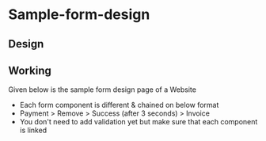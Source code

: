 # Sample-form-design
## Design

## Working
Given below is the sample form design page of a Website 
- Each form component is different & chained on below format
- Payment > Remove > Success (after 3 seconds) > Invoice
- You don't need to add validation yet but make sure that each component is linked
